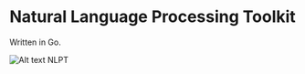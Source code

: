 # Natural Language Processing Toolkit
Written in Go.

![Alt text](https://github.com/jbowles/nltp/raw/master/nltp.gif "Natural Language Processing Toolkit in Go") NLPT
